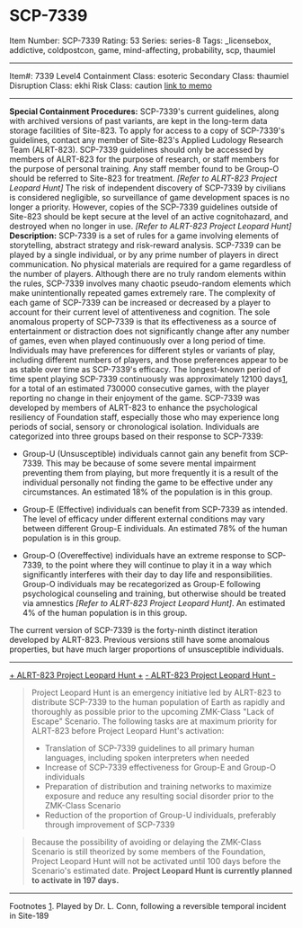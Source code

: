 # SCP-7339
Item Number: SCP-7339
Rating: 53
Series: series-8
Tags: _licensebox, addictive, coldpostcon, game, mind-affecting, probability, scp, thaumiel

---

Item#: 7339
Level4
Containment Class:
esoteric
Secondary Class:
thaumiel
Disruption Class:
ekhi
Risk Class:
caution
[link to memo](/classification-committee-memo)  

* * *
**Special Containment Procedures:** SCP-7339's current guidelines, along with archived versions of past variants, are kept in the long-term data storage facilities of Site-823. To apply for access to a copy of SCP-7339's guidelines, contact any member of Site-823's Applied Ludology Research Team (ALRT-823). SCP-7339 guidelines should only be accessed by members of ALRT-823 for the purpose of research, or staff members for the purpose of personal training. Any staff member found to be Group-O should be referred to Site-823 for treatment. _[Refer to ALRT-823 Project Leopard Hunt]_
The risk of independent discovery of SCP-7339 by civilians is considered negligible, so surveillance of game development spaces is no longer a priority. However, copies of the SCP-7339 guidelines outside of Site-823 should be kept secure at the level of an active cognitohazard, and destroyed when no longer in use. _[Refer to ALRT-823 Project Leopard Hunt]_
**Description:** SCP-7339 is a set of rules for a game involving elements of storytelling, abstract strategy and risk-reward analysis. SCP-7339 can be played by a single individual, or by any prime number of players in direct communication. No physical materials are required for a game regardless of the number of players. Although there are no truly random elements within the rules, SCP-7339 involves many chaotic pseudo-random elements which make unintentionally repeated games extremely rare. The complexity of each game of SCP-7339 can be increased or decreased by a player to account for their current level of attentiveness and cognition.
The sole anomalous property of SCP-7339 is that its effectiveness as a source of entertainment or distraction does not significantly change after any number of games, even when played continuously over a long period of time. Individuals may have preferences for different styles or variants of play, including different numbers of players, and those preferences appear to be as stable over time as SCP-7339's efficacy. The longest-known period of time spent playing SCP-7339 continuously was approximately 12100 days[1](javascript:;), for a total of an estimated 730000 consecutive games, with the player reporting no change in their enjoyment of the game.
SCP-7339 was developed by members of ALRT-823 to enhance the psychological resiliency of Foundation staff, especially those who may experience long periods of social, sensory or chronological isolation. Individuals are categorized into three groups based on their response to SCP-7339:
  * Group-U (Unsusceptible) individuals cannot gain any benefit from SCP-7339. This may be because of some severe mental impairment preventing them from playing, but more frequently it is a result of the individual personally not finding the game to be effective under any circumstances. An estimated 18% of the population is in this group.

  * Group-E (Effective) individuals can benefit from SCP-7339 as intended. The level of efficacy under different external conditions may vary between different Group-E individuals. An estimated 78% of the human population is in this group.

  * Group-O (Overeffective) individuals have an extreme response to SCP-7339, to the point where they will continue to play it in a way which significantly interferes with their day to day life and responsibilities. Group-O individuals may be recategorized as Group-E following psychological counseling and training, but otherwise should be treated via amnestics _[Refer to ALRT-823 Project Leopard Hunt]_. An estimated 4% of the human population is in this group.

The current version of SCP-7339 is the forty-ninth distinct iteration developed by ALRT-823. Previous versions still have some anomalous properties, but have much larger proportions of unsusceptible individuals.
* * *
[\+ ALRT-823 Project Leopard Hunt +](javascript:;)
[\- ALRT-823 Project Leopard Hunt -](javascript:;)
> Project Leopard Hunt is an emergency initiative led by ALRT-823 to distribute SCP-7339 to the human population of Earth as rapidly and thoroughly as possible prior to the upcoming ZMK-Class "Lack of Escape" Scenario.
> The following tasks are at maximum priority for ALRT-823 before Project Leopard Hunt's activation:
>   * Translation of SCP-7339 guidelines to all primary human languages, including spoken interpreters when needed
>   * Increase of SCP-7339 effectiveness for Group-E and Group-O individuals
>   * Preparation of distribution and training networks to maximize exposure and reduce any resulting social disorder prior to the ZMK-Class Scenario
>   * Reduction of the proportion of Group-U individuals, preferably through improvement of SCP-7339
> 

> Because the possibility of avoiding or delaying the ZMK-Class Scenario is still theorized by some members of the Foundation, Project Leopard Hunt will not be activated until 100 days before the Scenario's estimated date.
> **Project Leopard Hunt is currently planned to activate in 197 days.**
* * *
Footnotes
[1](javascript:;). Played by Dr. L. Conn, following a reversible temporal incident in Site-189